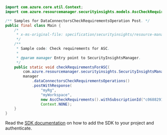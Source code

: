 ```java
import com.azure.core.util.Context;
import com.azure.resourcemanager.securityinsights.models.AscCheckRequirements;

/** Samples for DataConnectorsCheckRequirementsOperation Post. */
public final class Main {
    /*
     * x-ms-original-file: specification/securityinsights/resource-manager/Microsoft.SecurityInsights/preview/2021-09-01-preview/examples/dataConnectors/CheckRequirementsAzureSecurityCenter.json
     */
    /**
     * Sample code: Check requirements for ASC.
     *
     * @param manager Entry point to SecurityInsightsManager.
     */
    public static void checkRequirementsForASC(
        com.azure.resourcemanager.securityinsights.SecurityInsightsManager manager) {
        manager
            .dataConnectorsCheckRequirementsOperations()
            .postWithResponse(
                "myRg",
                "myWorkspace",
                new AscCheckRequirements().withSubscriptionId("c0688291-89d7-4bed-87a2-a7b1bff43f4c"),
                Context.NONE);
    }
}
```

Read the [SDK documentation](https://github.com/Azure/azure-sdk-for-java/blob/azure-resourcemanager-securityinsights_1.0.0-beta.1/sdk/securityinsights/azure-resourcemanager-securityinsights/README.md) on how to add the SDK to your project and authenticate.
